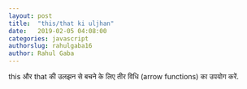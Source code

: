 ```yaml
---
layout: post
title:  "this/that ki uljhan"
date:   2019-02-05 04:08:00
categories: javascript
authorslug: rahulgaba16
author: Rahul Gaba
---
```


this और that की उलझन से बचने के लिए तीर विधि (arrow functions) का उपयोग करें.
